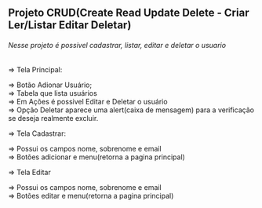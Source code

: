 ## Projeto CRUD(Create Read Update Delete - Criar Ler/Listar Editar Deletar) 

###### Nesse projeto é possivel cadastrar, listar, editar e deletar o usuario

<p>=> Tela Principal:</p>
    => Botão Adionar Usuário;
    <br>
    => Tabela que lista usuários
    <br>
    => Em Ações é possivel Editar e Deletar o usuário
    <br>
    => Opção Deletar aparece uma alert(caixa de mensagem) para a verificação se deseja realmente excluir.


<p>=> Tela Cadastrar:</p>
    => Possui os campos nome, sobrenome e email
    <br>
    => Botões adicionar e menu(retorna a pagina principal)


<p>=> Tela Editar</p>
    => Possui os campos nome, sobrenome e email
    <br>
    => Botões editar e menu(retorna a pagina principal)

